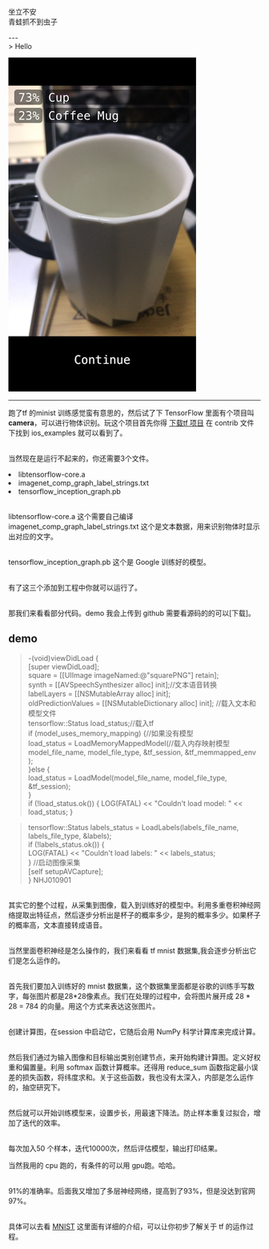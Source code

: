 
坐立不安<br>青蛙抓不到虫子

<p id = "build"></p>
---

<br>
> Hello

![img](/img/in-post/shibie1.png)


---

跑了tf 的minist 训练感觉蛮有意思的，然后试了下 TensorFlow 里面有个项目叫 **camera**，可以进行物体识别。玩这个项目首先你得 [下载tf 项目]( https://github.com/tensorflow/tensorflow) 在 contrib 文件下找到 ios_examples 就可以看到了。

<br>当然现在是运行不起来的，你还需要3个文件。
<li> libtensorflow-core.a
<li> imagenet_comp_graph_label_strings.txt
<li> tensorflow_inception_graph.pb

<br>libtensorflow-core.a 这个需要自己编译<br>imagenet_comp_graph_label_strings.txt 这个是文本数据，用来识别物体时显示出对应的文字。

<br>tensorflow_inception_graph.pb 这个是 Google 训练好的模型。

<br>有了这三个添加到工程中你就可以运行了。

<br>那我们来看看部分代码。demo 我会上传到 github 需要看源码的的可以[下载]。
<br>

## demo

> -(void)viewDidLoad {
  <br>[super viewDidLoad];
  <br>square = [[UIImage imageNamed:@"squarePNG"] retain];
  <br>synth = [[AVSpeechSynthesizer alloc] init];//文本语音转换
  <br>labelLayers = [[NSMutableArray alloc] init];
  <br>oldPredictionValues = [[NSMutableDictionary alloc] init];
  //载入文本和模型文件
  <br>tensorflow::Status load_status;//载入tf
  <br>if (model_uses_memory_mapping) {//如果没有模型
  <br>load_status = LoadMemoryMappedModel(//载入内存映射模型
        <br>model_file_name, model_file_type, &tf_session, &tf_memmapped_env
<br>);
  <br>}else {
    <br>load_status = LoadModel(model_file_name, model_file_type, &tf_session);
  <br>}
  <br>if (!load_status.ok()) {
    LOG(FATAL) << "Couldn't load model: " << load_status;
  }

 >tensorflow::Status labels_status =
      LoadLabels(labels_file_name, labels_file_type, &labels);
 <br>if (!labels_status.ok()) {
    <br>LOG(FATAL) << "Couldn't load labels: " << labels_status;
  <br>}
    //启动图像采集
  <br>[self setupAVCapture];
<br>}
NHJ010901


<br>其实它的整个过程，从采集到图像，载入到训练好的模型中。利用多重卷积神经网络提取出特征点，然后逐步分析出是杯子的概率多少，是狗的概率多少。如果杯子的概率高，文本直接转成语音。

<br>当然里面卷积神经是怎么操作的，我们来看看 tf mnist 数据集,我会逐步分析出它们是怎么运作的。

<br>首先我们要加入训练好的 mnist 数据集，这个数据集里面都是谷歌的训练手写数字，每张图片都是28*28像素点。我们在处理的过程中，会将图片展开成 28 * 28 = 784 的向量。用这个方式来表达这张图片。

<br>创建计算图，在session 中启动它，它随后会用 NumPy 科学计算库来完成计算。

<br>然后我们通过为输入图像和目标输出类别创建节点，来开始构建计算图。定义好权重和偏置量。利用 softmax 函数计算概率。还得用 reduce_sum 函数指定最小误差的损失函数，将纬度求和。关于这些函数，我也没有太深入，内部是怎么运作的，抽空研究下。

<br>然后就可以开始训练模型来，设置步长，用最速下降法。防止样本重复过拟合，增加了迭代的效率。

<br>每次加入50 个样本，迭代10000次，然后评估模型，输出打印结果。

当然我用的 cpu 跑的，有条件的可以用 gpu跑。哈哈。

<br>91%的准确率。后面我又增加了多层神经网络，提高到了93%，但是没达到官网 97%。


<br>具体可以去看 [MNIST](http://wiki.jikexueyuan.com/project/tensorflow-zh/tutorials/mnist_pros.html) 这里面有详细的介绍，可以让你初步了解关于 tf 的运作过程。









 